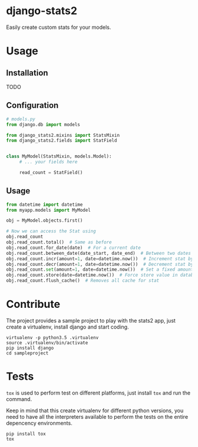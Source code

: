 django-stats2
=============

Easily create custom stats for your models.

# Usage

## Installation

TODO

## Configuration

``` python
# models.py
from django.db import models

from django_stats2.mixins import StatsMixin
from django_stats2.fields import StatField


class MyModel(StatsMixin, models.Model):
     # ... your fields here

     read_count = StatField()
```

## Usage

``` python
from datetime import datetime
from myapp.models import MyModel

obj = MyModel.objects.first()

# Now we can access the Stat using
obj.read_count
obj.read_count.total()  # Same as before
obj.read_count.for_date(date)  # For a current date
obj.read_count.between_date(date_start, date_end)  # Between two dates
obj.read_count.incr(amount=1, date=datetime.now())  # Increment stat by amount
obj.read_count.decr(amount=1, date=datetime.now())  # Decrement stat by amount
obj.read_count.set(amount=1, date=datetime.now())  # Set a fixed amount
obj.read_count.store(date=datetime.now())  # Force store value in database
obj.read_count.flush_cache()  # Removes all cache for stat
```

# Contribute

The project provides a sample project to play with the stats2 app, just create a virtualenv, install django and start coding.

```
virtualenv -p python3.5 .virtualenv
source .virtualenv/bin/activate
pip install django
cd sampleproject
```

# Tests

`tox` is used to perform test on different platforms, just install `tox` and run the command.

Keep in mind that this create virtualenv for different python versions, you need to have all the interpreters available to perform the tests on the entire depencency environments.

```
pip install tox
tox
```
